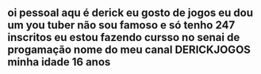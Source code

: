 ## oi pessoal aqu é derick eu gosto de jogos eu dou um you tuber não sou famoso e só tenho 247 inscritos eu estou fazendo cursso no senai de progamação nome do meu canal DERICKJOGOS minha idade 16 anos

<!--
**dericktavares/dericktavares** is a ✨ _special_ ✨ repository because its `README.md` (this file) appears on your GitHub profile.

Here are some ideas to get you started:

- 🔭 I’m currently working on ...
- 🌱 I’m currently learning ...
- 👯 I’m looking to collaborate on ...
- 🤔 I’m looking for help with ...
- 💬 Ask me about ...
- 📫 How to reach me: ...
- 😄 Pronouns: ...
- ⚡ Fun fact: ...
-->
